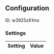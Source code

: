 # <nil>
## Configuration
ID:  w3925z61mo



### Settings
| Setting | Value  |
| :------------------------ | ---------------------------------------- |
 



